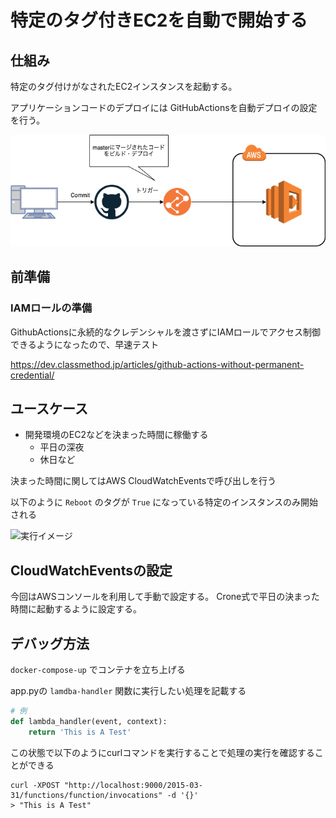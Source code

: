 # 特定のタグ付きEC2を自動で開始する

## 仕組み

特定のタグ付けがなされたEC2インスタンスを起動する。

アプリケーションコードのデプロイには GitHubActionsを自動デプロイの設定を行う。

![デプロイフロー](images/cd.png)

## 前準備

### IAMロールの準備

GithubActionsに永続的なクレデンシャルを渡さずにIAMロールでアクセス制御できるようになったので、早速テスト

https://dev.classmethod.jp/articles/github-actions-without-permanent-credential/


## ユースケース

- 開発環境のEC2などを決まった時間に稼働する
  - 平日の深夜
  - 休日など

決まった時間に関してはAWS CloudWatchEventsで呼び出しを行う

以下のように `Reboot` のタグが `True` になっている特定のインスタンスのみ開始される

![実行イメージ](images/stop_image.png)

## CloudWatchEventsの設定

今回はAWSコンソールを利用して手動で設定する。
Crone式で平日の決まった時間に起動するように設定する。


## デバッグ方法

`docker-compose-up` でコンテナを立ち上げる

app.pyの `lamdba-handler` 関数に実行したい処理を記載する

```py
# 例
def lambda_handler(event, context):
    return 'This is A Test'
```

この状態で以下のようにcurlコマンドを実行することで処理の実行を確認することができる

```
curl -XPOST "http://localhost:9000/2015-03-31/functions/function/invocations" -d '{}'
> "This is A Test" 
```

